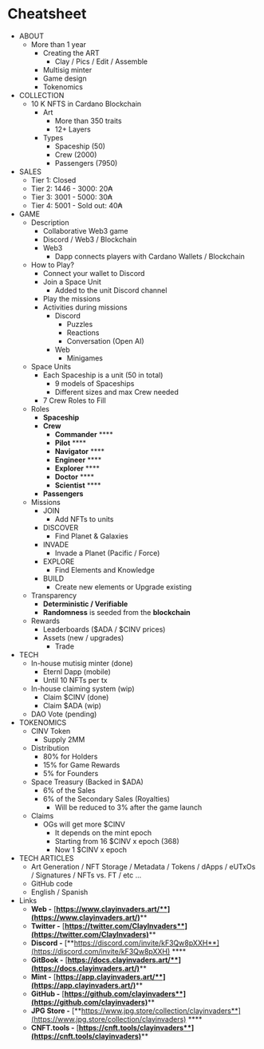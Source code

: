 # Cheatsheet

* ABOUT
  * More than 1 year&#x20;
    * Creating the ART
      * Clay / Pics / Edit / Assemble
    * Multisig minter
    * Game design
    * Tokenomics
* COLLECTION
  * 10 K NFTS in Cardano Blockchain
    * Art
      * More than 350 traits
      * 12+ Layers
    * Types
      * Spaceship (50)
      * Crew (2000)
      * Passengers (7950)
* SALES
  * Tier 1: Closed&#x20;
  * Tier 2: 1446 - 3000: 20₳&#x20;
  * Tier 3: 3001 - 5000: 30₳&#x20;
  * Tier 4: 5001 - Sold out: 40₳
* GAME
  * Description
    * Collaborative Web3 game
    * Discord / Web3 / Blockchain
    * Web3
      * Dapp connects players with Cardano Wallets / Blockchain
  * How to Play?
    * Connect your wallet to Discord&#x20;
    * Join a Space Unit
      * Added to the unit Discord channel
    * Play the missions
    * Activities during missions
      * Discord
        * Puzzles
        * Reactions
        * Conversation (Open AI)
      * Web
        * Minigames
  * Space Units
    * Each Spaceship is a unit (50 in total)
      * 9 models of Spaceships
      * Different sizes and max Crew needed
    * 7 Crew Roles to Fill
  * Roles
    * **Spaceship**
    * **Crew**
      * **Commander** <img src=".gitbook/assets/SpaceSuits-Commander.png" alt="" data-size="line">****
      * **Pilot** <img src=".gitbook/assets/SpaceSuits-Pilot.png" alt="" data-size="line">****
      * **Navigator** <img src=".gitbook/assets/SpaceSuits-Navigator.png" alt="" data-size="line">****
      * **Engineer** <img src=".gitbook/assets/SpaceSuits-Engineer.png" alt="" data-size="line">****
      * **Explorer** <img src=".gitbook/assets/SpaceSuits-Explorer.png" alt="" data-size="line">****
      * **Doctor** <img src=".gitbook/assets/SpaceSuits-Doctor.png" alt="" data-size="line">****
      * **Scientist** <img src=".gitbook/assets/SpaceSuits-Scientist.png" alt="" data-size="line">****
    * **Passengers**
  * Missions
    * JOIN
      * Add NFTs to units
    * DISCOVER
      * Find Planet & Galaxies
    * INVADE
      * Invade a Planet (Pacific / Force)
    * EXPLORE
      * Find Elements and Knowledge
    * BUILD
      * Create new elements or Upgrade existing
  * Transparency
    * **Deterministic / Verifiable**
    * **Randomness** is seeded from the **blockchain**
  * Rewards
    * Leaderboards ($ADA / $CINV prices)
    * Assets (new / upgrades)
      * Trade
* TECH
  * In-house mutisig minter (done)
    * Eternl Dapp (mobile)
    * Until 10 NFTs per tx
  * In-house claiming system (wip)
    * Claim $CINV (done)
    * Claim $ADA (wip)
  * DAO Vote (pending)
* TOKENOMICS
  * CINV Token
    * Supply 2MM
  * Distribution
    * 80% for Holders
    * 15% for Game Rewards
    * 5% for Founders
  * Space Treasury (Backed in $ADA)
    * 6% of the Sales
    * 6% of the Secondary Sales (Royalties)
      * Will be reduced to 3% after the game launch
  * Claims
    * OGs will get more $CINV
      * It depends on the mint epoch
      * Starting from 16 $CINV x epoch (368)
      * Now 1 $CINV x epoch
* TECH ARTICLES
  * Art Generation / NFT Storage / Metadata / Tokens / dApps / eUTxOs / Signatures / NFTs vs. FT / etc ...
  * GitHub code
  * English / Spanish&#x20;
* Links
  * **Web -** [**https://www.clayinvaders.art/**](https://www.clayinvaders.art/)****
  * **Twitter -** [**https://twitter.com/ClayInvaders**](https://twitter.com/ClayInvaders)****
  * **Discord -** [**https://discord.com/invite/kF3Qw8pXXH**](https://discord.com/invite/kF3Qw8pXXH) ****&#x20;
  * **GitBook -** [**https://docs.clayinvaders.art/**](https://docs.clayinvaders.art/)****
  * **Mint -** [**https://app.clayinvaders.art/**](https://app.clayinvaders.art/)****
  * **GitHub -** [**https://github.com/clayinvaders**](https://github.com/clayinvaders)****
  * **JPG Store -** [**https://www.jpg.store/collection/clayinvaders**](https://www.jpg.store/collection/clayinvaders) ****&#x20;
  * **CNFT.tools -** [**https://cnft.tools/clayinvaders**](https://cnft.tools/clayinvaders)****
